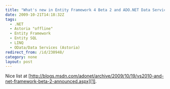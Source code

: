 ```yaml
---
title: "What's new in Entity Framework 4 Beta 2 and ADO.NET Data Services 4 Beta 2"
date: 2009-10-21T14:18:32Z
tags:
  - .NET
  - Astoria "offline"
  - Entity Framework
  - Entity SQL
  - LINQ
  - OData/Data Services (Astoria)
redirect_from: /id/230948/
category: none
layout: post
---
```

Nice list at [http://blogs.msdn.com/adonet/archive/2009/10/19/vs2010-and-net-framework-beta-2-announced.aspx][1].

[1]: http://blogs.msdn.com/adonet/archive/2009/10/19/vs2010-and-net-framework-beta-2-announced.aspx
